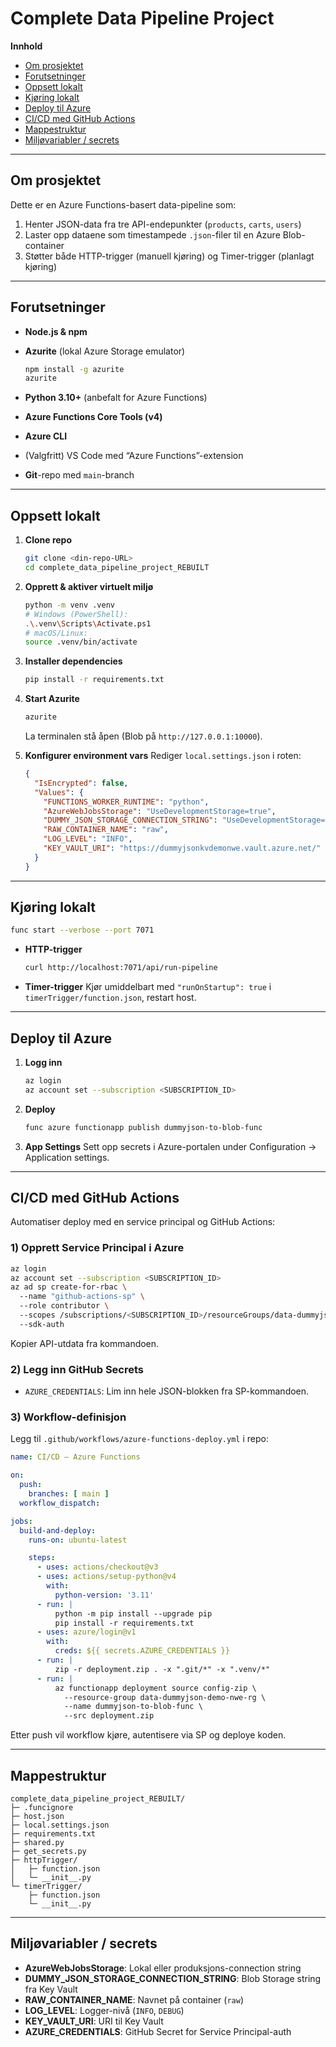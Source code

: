 # Complete Data Pipeline Project

**Innhold**

* [Om prosjektet](#om-prosjektet)
* [Forutsetninger](#forutsetninger)
* [Oppsett lokalt](#oppsett-lokalt)
* [Kjøring lokalt](#kjøring-lokalt)
* [Deploy til Azure](#deploy-til-azure)
* [CI/CD med GitHub Actions](#cicd-med-github-actions)
* [Mappestruktur](#mappestruktur)
* [Miljøvariabler / secrets](#miljøvariabler--secrets)

---

## Om prosjektet

Dette er en Azure Functions-basert data-pipeline som:

1. Henter JSON-data fra tre API-endepunkter (`products`, `carts`, `users`)
2. Laster opp dataene som timestampede `.json`-filer til en Azure Blob-container
3. Støtter både HTTP-trigger (manuell kjøring) og Timer-trigger (planlagt kjøring)

---

## Forutsetninger

* **Node.js & npm**
* **Azurite** (lokal Azure Storage emulator)

  ```bash
  npm install -g azurite  
  azurite  
  ```
* **Python 3.10+** (anbefalt for Azure Functions)
* **Azure Functions Core Tools (v4)**
* **Azure CLI**
* (Valgfritt) VS Code med “Azure Functions”-extension
* **Git**-repo med `main`-branch

---

## Oppsett lokalt

1. **Clone repo**

   ```bash
   git clone <din-repo-URL>  
   cd complete_data_pipeline_project_REBUILT  
   ```

2. **Opprett & aktiver virtuelt miljø**

   ```bash
   python -m venv .venv  
   # Windows (PowerShell):  
   .\.venv\Scripts\Activate.ps1  
   # macOS/Linux:  
   source .venv/bin/activate  
   ```

3. **Installer dependencies**

   ```bash
   pip install -r requirements.txt  
   ```

4. **Start Azurite**

   ```bash
   azurite  
   ```

   La terminalen stå åpen (Blob på `http://127.0.0.1:10000`).

5. **Konfigurer environment vars**
   Rediger `local.settings.json` i roten:

   ```json
   {  
     "IsEncrypted": false,  
     "Values": {  
       "FUNCTIONS_WORKER_RUNTIME": "python",  
       "AzureWebJobsStorage": "UseDevelopmentStorage=true",  
       "DUMMY_JSON_STORAGE_CONNECTION_STRING": "UseDevelopmentStorage=true",  
       "RAW_CONTAINER_NAME": "raw",  
       "LOG_LEVEL": "INFO",  
       "KEY_VAULT_URI": "https://dummyjsonkvdemonwe.vault.azure.net/"  
     }  
   }  
   ```

---

## Kjøring lokalt

```bash
func start --verbose --port 7071  
```

* **HTTP-trigger**

  ```bash
  curl http://localhost:7071/api/run-pipeline  
  ```
* **Timer-trigger**
  Kjør umiddelbart med `"runOnStartup": true` i `timerTrigger/function.json`, restart host.

---

## Deploy til Azure

1. **Logg inn**

   ```bash
   az login  
   az account set --subscription <SUBSCRIPTION_ID>  
   ```
2. **Deploy**

   ```bash
   func azure functionapp publish dummyjson-to-blob-func  
   ```
3. **App Settings**
   Sett opp secrets i Azure-portalen under Configuration → Application settings.

---

## CI/CD med GitHub Actions

Automatiser deploy med en service principal og GitHub Actions:

### 1) Opprett Service Principal i Azure

```bash
az login  
az account set --subscription <SUBSCRIPTION_ID>  
az ad sp create-for-rbac \  
  --name "github-actions-sp" \  
  --role contributor \  
  --scopes /subscriptions/<SUBSCRIPTION_ID>/resourceGroups/data-dummyjson-demo-nwe-rg \  
  --sdk-auth  
```

Kopier API-utdata fra kommandoen.

### 2) Legg inn GitHub Secrets

* `AZURE_CREDENTIALS`: Lim inn hele JSON-blokken fra SP-kommandoen.

### 3) Workflow-definisjon

Legg til `.github/workflows/azure-functions-deploy.yml` i repo:

```yaml
name: CI/CD – Azure Functions  

on:  
  push:  
    branches: [ main ]  
  workflow_dispatch:  

jobs:  
  build-and-deploy:  
    runs-on: ubuntu-latest  

    steps:  
      - uses: actions/checkout@v3  
      - uses: actions/setup-python@v4  
        with:  
          python-version: '3.11'  
      - run: |  
          python -m pip install --upgrade pip  
          pip install -r requirements.txt  
      - uses: azure/login@v1  
        with:  
          creds: ${{ secrets.AZURE_CREDENTIALS }}  
      - run: |  
          zip -r deployment.zip . -x ".git/*" -x ".venv/*"  
      - run: |  
          az functionapp deployment source config-zip \  
            --resource-group data-dummyjson-demo-nwe-rg \  
            --name dummyjson-to-blob-func \  
            --src deployment.zip  
```

Etter push vil workflow kjøre, autentisere via SP og deploye koden.

---

## Mappestruktur

```text
complete_data_pipeline_project_REBUILT/  
├─ .funcignore  
├─ host.json  
├─ local.settings.json  
├─ requirements.txt  
├─ shared.py  
├─ get_secrets.py  
├─ httpTrigger/  
│   ├─ function.json  
│   └─ __init__.py  
└─ timerTrigger/  
    ├─ function.json  
    └─ __init__.py  
```

---

## Miljøvariabler / secrets

* **AzureWebJobsStorage**: Lokal eller produksjons-connection string
* **DUMMY\_JSON\_STORAGE\_CONNECTION\_STRING**: Blob Storage string fra Key Vault
* **RAW\_CONTAINER\_NAME**: Navnet på container (`raw`)
* **LOG\_LEVEL**: Logger-nivå (`INFO`, `DEBUG`)
* **KEY\_VAULT\_URI**: URI til Key Vault
* **AZURE\_CREDENTIALS**: GitHub Secret for Service Principal-auth
